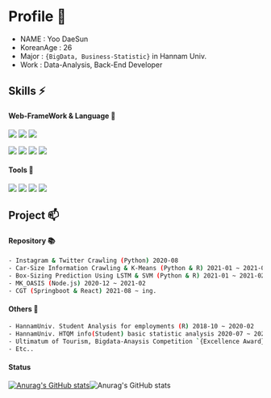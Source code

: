 # Profile 👋
- NAME : Yoo DaeSun
- KoreanAge : 26
- Major : `{BigData, Business-Statistic}` in Hannam Univ.
- Work : Data-Analysis, Back-End Developer 

## Skills ⚡
#### Web-FrameWork & Language 💭
<img src="https://img.shields.io/badge/Node.js-3DDC84?style=flat&logo=Node.js&logoColor=white"/> <img src="https://img.shields.io/badge/SpringBoot-6DB33F?style=flat&logo=Springboot&logoColor=Green&color=white"/>
<img src="https://img.shields.io/badge/React-3DDC84?style=flat&logo=React&logoColor=skyblue&color=darkblue"/>

<img src="https://img.shields.io/badge/JAVA-3DDC84?style=flat&logo=java&logoColor=red&color=white"/> <img src="https://img.shields.io/badge/JS-3DDC84?style=flat&logo=JavaScript&logoColor=blue&color=white"/> <img src="https://img.shields.io/badge/Python-3DDC84?style=flat&logo=Python&logoColor=blue-yellow&color=white"/> <img src="https://img.shields.io/badge/R-3DDC84?style=flat&logo=R&logoColor=blue&color=white"/>  

#### Tools 🔨
<img src="https://img.shields.io/badge/VSC-3DDC84?style=flat&logo=VisualStudioCode&logoColor=blue&color=white"/> <img src="https://img.shields.io/badge/AWS-6DB33F?style=flat&logo=amazonAWS&logoColor=black&color=white"/> 
<img src="https://img.shields.io/badge/Ubuntu-3DDC84?style=flat-square&logo=Ubuntu&logoColor=orange&color=white"/> 
<img src="https://img.shields.io/badge/Github-3DDC84?style=flat-square&logo=Github&logoColor=white&color=purple"/> 



## Project 📫
#### Repository 📚
```sh
- Instagram & Twitter Crawling (Python) 2020-08
- Car-Size Information Crawling & K-Means (Python & R) 2021-01 ~ 2021-02
- Box-Sizing Prediction Using LSTM & SVM (Python & R) 2021-01 ~ 2021-02
- MK_OASIS (Node.js) 2020-12 ~ 2021-02
- CGT (Springboot & React) 2021-08 ~ ing.
```
#### Others 🔖
```sh
- HannamUniv. Student Analysis for employments (R) 2018-10 ~ 2020-02
- HannamUniv. HTQM info(Student) basic statistic analysis 2020-07 ~ 2020-08
- Ultimatum of Tourism, Bigdata-Anaysis Competition `{Excellence Award}` 2020-07 ~ 2020-10 (R & Python)
- Etc.. 
```

#### Status
[![Anurag's GitHub stats](https://github-readme-stats.vercel.app/api?username=xenx96&show_icons=true&theme=synthwave)](https://github.com/anuraghazra/github-readme-stats)![Anurag's GitHub stats](https://github-readme-stats.vercel.app/api?username=xenx96&count_private=true&show_icons=true&theme=synthwave)

